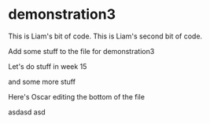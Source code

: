 # demonstration3
This is Liam's bit of code.
This is Liam's second bit of code.

Add some stuff to the file for demonstration3

Let's do stuff in week 15


and some more stuff 

Here's Oscar editing the bottom of the file

asdasd
asd
